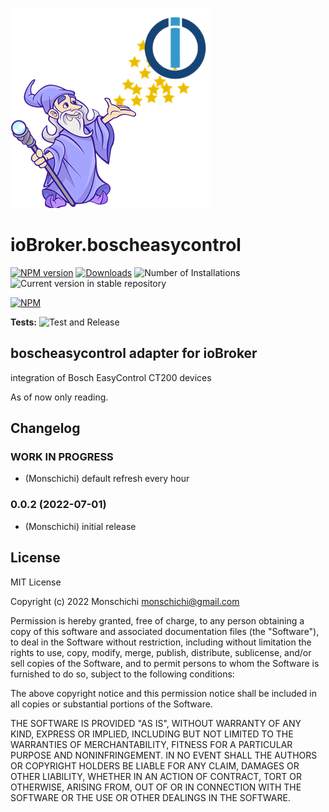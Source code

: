 ![Logo](admin/boscheasycontrol.png)
# ioBroker.boscheasycontrol

[![NPM version](https://img.shields.io/npm/v/ioBroker.boscheasycontrol.svg)](https://www.npmjs.com/package/ioBroker.boscheasycontrol)
[![Downloads](https://img.shields.io/npm/dm/ioBroker.boscheasycontrol.svg)](https://www.npmjs.com/package/ioBroker.boscheasycontrol)
![Number of Installations](https://iobroker.live/badges/boscheasycontrol-installed.svg)
![Current version in stable repository](https://iobroker.live/badges/boscheasycontrol-stable.svg)

[![NPM](https://nodei.co/npm/ioBroker.boscheasycontrol.png?downloads=true)](https://nodei.co/npm/ioBroker.boscheasycontrol/)

**Tests:** ![Test and Release](https://github.com/Monschichi/ioBroker.boscheasycontrol/workflows/Test%20and%20Release/badge.svg)

## boscheasycontrol adapter for ioBroker

integration of Bosch EasyControl CT200 devices

As of now only reading.

## Changelog
<!--
    Placeholder for the next version (at the beginning of the line):
    ### **WORK IN PROGRESS**
-->
### **WORK IN PROGRESS**
* (Monschichi) default refresh every hour

### 0.0.2 (2022-07-01)
* (Monschichi) initial release

## License
MIT License

Copyright (c) 2022 Monschichi <monschichi@gmail.com>

Permission is hereby granted, free of charge, to any person obtaining a copy
of this software and associated documentation files (the "Software"), to deal
in the Software without restriction, including without limitation the rights
to use, copy, modify, merge, publish, distribute, sublicense, and/or sell
copies of the Software, and to permit persons to whom the Software is
furnished to do so, subject to the following conditions:

The above copyright notice and this permission notice shall be included in all
copies or substantial portions of the Software.

THE SOFTWARE IS PROVIDED "AS IS", WITHOUT WARRANTY OF ANY KIND, EXPRESS OR
IMPLIED, INCLUDING BUT NOT LIMITED TO THE WARRANTIES OF MERCHANTABILITY,
FITNESS FOR A PARTICULAR PURPOSE AND NONINFRINGEMENT. IN NO EVENT SHALL THE
AUTHORS OR COPYRIGHT HOLDERS BE LIABLE FOR ANY CLAIM, DAMAGES OR OTHER
LIABILITY, WHETHER IN AN ACTION OF CONTRACT, TORT OR OTHERWISE, ARISING FROM,
OUT OF OR IN CONNECTION WITH THE SOFTWARE OR THE USE OR OTHER DEALINGS IN THE
SOFTWARE.